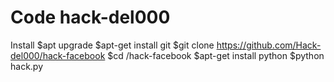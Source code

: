 # Code hack-del000
Install
$apt upgrade
$apt-get install git
$git clone https://github.com/Hack-del000/hack-facebook
$cd /hack-facebook
$apt-get install python
$python hack.py
